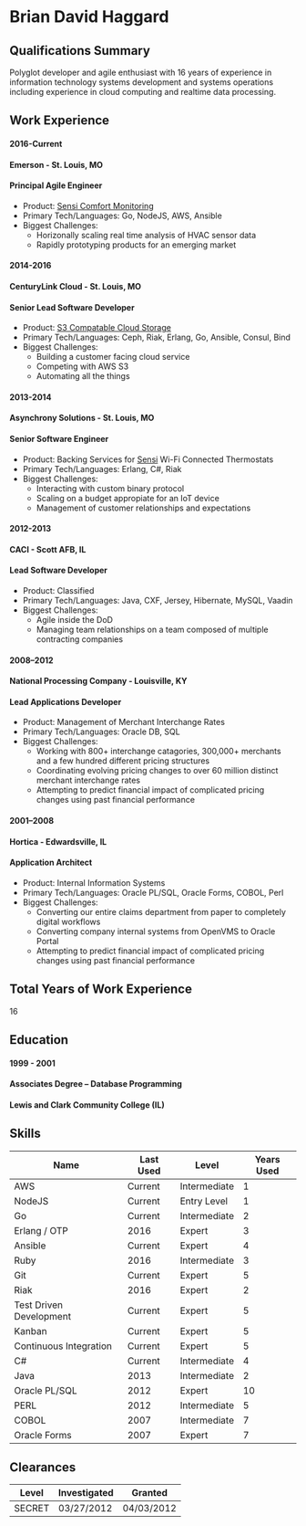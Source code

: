 # Brian David Haggard

## Qualifications Summary
Polyglot developer and agile enthusiast with 16 years of experience in information technology systems development and systems operations including experience in cloud computing and realtime data processing.

## Work Experience
#### 2016-Current
#### Emerson - St. Louis, MO
#### Principal Agile Engineer
- Product: [Sensi Comfort Monitoring](http://www.mycomfortguard.com/)
- Primary Tech/Languages: Go, NodeJS, AWS, Ansible
- Biggest Challenges:
  - Horizonally scaling real time analysis of HVAC sensor data
  - Rapidly prototyping products for an emerging market

#### 2014-2016
#### CenturyLink Cloud - St. Louis, MO
#### Senior Lead Software Developer
- Product: [S3 Compatable Cloud Storage](https://www.ctl.io/object-storage/)
- Primary Tech/Languages: Ceph, Riak, Erlang, Go, Ansible, Consul, Bind
- Biggest Challenges:
  - Building a customer facing cloud service
  - Competing with AWS S3
  - Automating all the things

#### 2013-2014
#### Asynchrony Solutions - St. Louis, MO
#### Senior Software Engineer
- Product: Backing Services for [Sensi](https://sensicomfort.com/) Wi-Fi Connected Thermostats
- Primary Tech/Languages: Erlang, C#, Riak
- Biggest Challenges:
  - Interacting with custom binary protocol
  - Scaling on a budget appropiate for an IoT device
  - Management of customer relationships and expectations

#### 2012-2013
#### CACI - Scott AFB, IL
#### Lead Software Developer
- Product: Classified
- Primary Tech/Languages: Java, CXF, Jersey, Hibernate, MySQL, Vaadin
- Biggest Challenges:
  - Agile inside the DoD
  - Managing team relationships on a team composed of multiple contracting companies

#### 2008–2012
#### National Processing Company - Louisville, KY
#### Lead Applications Developer
- Product: Management of Merchant Interchange Rates
- Primary Tech/Languages: Oracle DB, SQL
- Biggest Challenges:
  - Working with 800+ interchange catagories, 300,000+ merchants and a few hundred different pricing structures
  - Coordinating evolving pricing changes to over 60 million distinct merchant interchange rates
  - Attempting to predict financial impact of complicated pricing changes using past financial performance

#### 2001–2008
#### Hortica - Edwardsville, IL
#### Application Architect
- Product: Internal Information Systems
- Primary Tech/Languages: Oracle PL/SQL, Oracle Forms, COBOL, Perl
- Biggest Challenges:
  - Converting our entire claims department from paper to completely digital workflows
  - Converting company internal systems from OpenVMS to Oracle Portal
  - Attempting to predict financial impact of complicated pricing changes using past financial performance

## Total Years of Work Experience
16
 
## Education

#### 1999 - 2001
#### Associates Degree – Database Programming
#### Lewis and Clark Community College (IL) 

## Skills
Name|Last Used|Level|Years Used
----|---------|-----|----------
AWS|Current|Intermediate|1
NodeJS|Current|Entry Level|1
Go|Current|Intermediate|2
Erlang / OTP|2016|Expert|3
Ansible|Current|Expert|4
Ruby|2016|Intermediate|3
Git|Current|Expert|5
Riak|2016|Expert|2
Test Driven Development|Current|Expert|5
Kanban|Current|Expert|5
Continuous Integration|Current|Expert|5
C#|Current|Intermediate|4
Java|2013|Intermediate|2
Oracle PL/SQL|2012|Expert|10
PERL|2012|Intermediate|5
COBOL|2007|Intermediate|7
Oracle Forms|2007|Expert|7

## Clearances
Level|Investigated|Granted
-----|------------|-------
SECRET|03/27/2012|04/03/2012	

